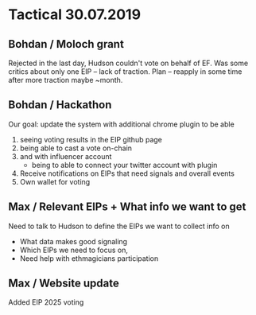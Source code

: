 # Tactical 30.07.2019

## Bohdan / Moloch grant

Rejected in the last day, Hudson couldn't vote on behalf of EF. Was some critics about only one EIP – lack of traction. Plan – reapply in some time after more traction maybe ~month.

## Bohdan / Hackathon

Our goal: update the system with additional chrome plugin to be able

1. seeing voting results in the EIP github page 
2. being able to cast a vote on-chain
3. and with influencer account
   * being to able to connect your twitter account with plugin
4. Receive notifications on EIPs that need signals and overall events
5. Own wallet for voting

## Max / Relevant EIPs + What info we want to get

Need to talk to Hudson to define the EIPs we want to collect info on

* What data makes good signaling
* Which EIPs we need to focus on,
* Need help with ethmagicians participation

## Max / Website update

Added EIP 2025 voting



